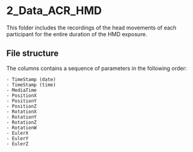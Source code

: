 # 2_Data_ACR_HMD

This folder includes the recordings of the head movements of each participant for the entire duration of the HMD exposure.
	
## File structure 

The columns contains a sequence of parameters in the following order:
  
	- TimeStamp (date)
	- TimeStamp (time)
	- MediaTime
	- PositionX
	- PositionY
	- PositionZ
	- RotationX
	- RotationY
	- RotationZ
	- RotationW
	- EulerX
	- EulerY
	- EulerZ 
